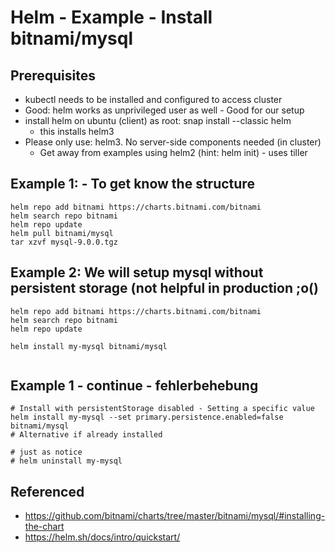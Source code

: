# Helm - Example - Install bitnami/mysql 

## Prerequisites 

  * kubectl needs to be installed and configured to access cluster
  * Good: helm works as unprivileged user as well - Good for our setup 
  * install helm on ubuntu (client) as root: snap install --classic helm 
    * this installs helm3
  * Please only use: helm3. No server-side components needed (in cluster) 
    * Get away from examples using helm2 (hint: helm init) - uses tiller  


## Example 1: - To get know the structure 

```
helm repo add bitnami https://charts.bitnami.com/bitnami 
helm search repo bitnami 
helm repo update
helm pull bitnami/mysql 
tar xzvf mysql-9.0.0.tgz 

```



## Example 2: We will setup mysql without persistent storage (not helpful in production ;o() 

```
helm repo add bitnami https://charts.bitnami.com/bitnami 
helm search repo bitnami 
helm repo update

helm install my-mysql bitnami/mysql


```


## Example 1 - continue - fehlerbehebung 

```
# Install with persistentStorage disabled - Setting a specific value 
helm install my-mysql --set primary.persistence.enabled=false bitnami/mysql
# Alternative if already installed 

# just as notice 
# helm uninstall my-mysql 

```

## Referenced

  * https://github.com/bitnami/charts/tree/master/bitnami/mysql/#installing-the-chart
  * https://helm.sh/docs/intro/quickstart/
